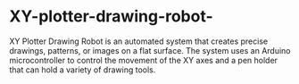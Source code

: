 # XY-plotter-drawing-robot-
XY Plotter Drawing Robot is an automated system that creates precise drawings, patterns, or images on a flat surface. The system uses an Arduino microcontroller to control the movement of the XY axes and a pen holder that can hold a variety of drawing tools. 
